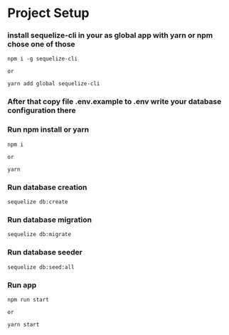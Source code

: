 # Project Setup

### install sequelize-cli in your as global app with yarn or npm chose one of those

```
npm i -g sequelize-cli

or

yarn add global sequelize-cli
```

### After that copy file .env.example to .env write your database configuration there


### Run npm install or yarn 
```
npm i 

or

yarn 
```

### Run database creation 

```
sequelize db:create
```

### Run database migration 

```
sequelize db:migrate
```

### Run database seeder

```
sequelize db:seed:all
```

### Run app 
```
npm run start

or 

yarn start

```